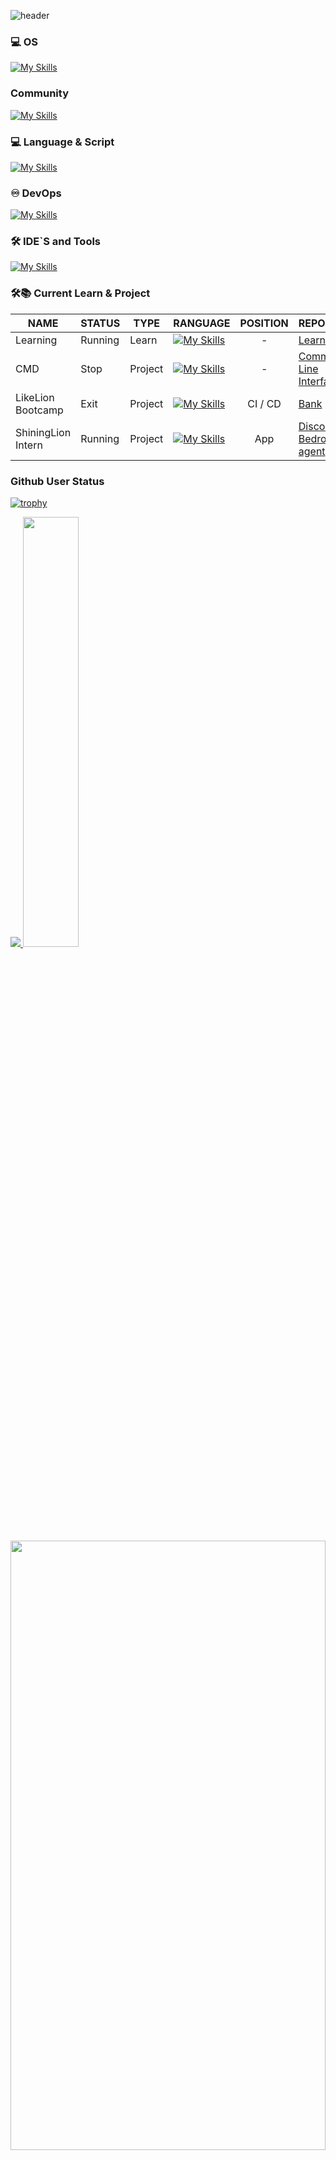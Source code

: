 ![header](https://capsule-render.vercel.app/api?type=waving&color=auto&height=300&section=header&text=Who%20am%20I&fontSize=90)

### 💻 OS
[![My Skills](https://skillicons.dev/icons?i=windows,ubuntu)](https://skillicons.dev)

### Community
[![My Skills](https://skillicons.dev/icons?i=discord)](https://skillicons.dev)

### 💻 Language & Script
[![My Skills](https://skillicons.dev/icons?i=bash,powershell,rust,go,cs,dotnet)](https://skillicons.dev)

### ♾ DevOps
[![My Skills](https://skillicons.dev/icons?i=linux,githubactions,docker,kubernetes,aws)](https://skillicons.dev)

### 🛠️ IDE`S and Tools
[![My Skills](https://skillicons.dev/icons?i=git,vscode,idea,rider)](https://skillicons.dev)
</br>

### 🛠📚 Current Learn & Project
| NAME | STATUS | TYPE | RANGUAGE | POSITION | REPOSITORY |
|------|--------|------|----------|:----------:|------------|
| Learning | Running | Learn | [![My Skills](https://skillicons.dev/icons?i=go,rust,bash,powershell)](https://skillicons.dev) | - | [Learning](https://github.com/gunwoo8873/Learning.git) |
| CMD  | Stop | Project | [![My Skills](https://skillicons.dev/icons?i=bash,powershell)](https://skillicons.dev) | - | [Command Line Interface](https://github.com/gunwoo8873/CMD.git) |
| LikeLion Bootcamp | Exit | Project | [![My Skills](https://skillicons.dev/icons?i=html,css,js,rust,bash)](https://skillicons.dev) | CI / CD | [Bank](https://github.com/gunwoo8873/LIKELION-BOOTCAMP) |
| ShiningLion Intern | Running | Project | [![My Skills](https://skillicons.dev/icons?i=rust,python)](https://skillicons.dev) | App | [Discord-Bot](https://github.com/gunwoo8873/Rust-DiscordBot), [Bedrock-agent](https://github.com/Byun-Sung-Ho/appCodeForRocket) |

### Github User Status
[![trophy](https://github-profile-trophy.vercel.app/?username=gunwoo8873&theme=discord)](https://github.com/gunwoo8873/github-profile-trophy)

<a href="s">
  <img src="https://github-readme-stats.vercel.app/api/top-langs/?username=gunwoo8873&exclude_repo=gunwoo8873.github.io&layout=compact&theme=tokyonight" />
</a>
<a href="s">
  <img src="https://github-readme-stats.vercel.app/api?username=gunwoo8873&theme=tokyonight&show_icons=true" width="42%" />
</a>

<a href="https://www.gitanimals.org/en_US?utm_medium=image&utm_source=gunwoo8873&utm_content=farm">
<img
  src="https://render.gitanimals.org/farms/gunwoo8873"
  width="100%"
  height="50%"
/>
</a>

<!--[![Ashutosh's github activity graph](https://github-readme-activity-graph.vercel.app/graph?username=gunwoo8873&theme=tokyo-night)](https://github.com/gunwoo8873/github-readme-activity-graph)-->
